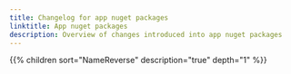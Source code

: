 ```yaml
---
title: Changelog for app nuget packages
linktitle: App nuget packages
description: Overview of changes introduced into app nuget packages
---
```


{{% children sort="NameReverse" description="true" depth="1" %}}